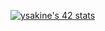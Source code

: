 [![ysakine's 42 stats](https://badge.mediaplus.ma/darkblue/ysakine)](https://github.com/oakoudad/badge42)
